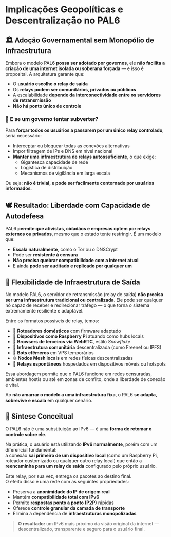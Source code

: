 
# Implicações Geopolíticas e Descentralização no PAL6

## 🏛️ Adoção Governamental sem Monopólio de Infraestrutura

Embora o modelo PAL6 **possa ser adotado por governos**, ele **não facilita a criação de uma internet isolada ou soberana forçada** — e isso é proposital. A arquitetura garante que:

- O **usuário escolhe o relay de saída**
- Os **relays podem ser comunitários, privados ou públicos**
- A escalabilidade **depende da interconectividade entre os servidores de retransmissão**
- **Não há ponto único de controle**

### 🧱 E se um governo tentar subverter?

Para **forçar todos os usuários a passarem por um único relay controlado**, seria necessário:

- Interceptar ou bloquear todas as conexões alternativas
- Impor filtragem de IPs e DNS em nível nacional
- **Manter uma infraestrutura de relays autossuficiente**, o que exige:
  - Gigantesca capacidade de rede
  - Logística de distribuição
  - Mecanismos de vigilância em larga escala

Ou seja: **não é trivial, e pode ser facilmente contornado por usuários informados**.

## 🕊️ Resultado: Liberdade com Capacidade de Autodefesa

PAL6 **permite que ativistas, cidadãos e empresas optem por relays externos ou privados**, mesmo que o estado tente restringir. É um modelo que:

- **Escala naturalmente**, como o Tor ou o DNSCrypt
- Pode ser **resistente à censura**
- **Não precisa quebrar compatibilidade com a internet atual**
- E ainda **pode ser auditado e replicado por qualquer um**

## 🧩 Flexibilidade de Infraestrutura de Saída

No modelo PAL6, o servidor de retransmissão (relay de saída) **não precisa ser uma infraestrutura tradicional ou centralizada**. Ele pode ser qualquer nó capaz de receber e redirecionar tráfego — o que torna o sistema extremamente resiliente e adaptável.

Entre os formatos possíveis de relay, temos:

- 🛜 **Roteadores domésticos** com firmware adaptado
- 🍓 **Dispositivos como Raspberry Pi** atuando como hubs locais
- 🧊 **Browsers de terceiros via WebRTC**, estilo *Snowflake*
- 🧱 **Infraestrutura comunitária** descentralizada (como Freenet ou IPFS)
- 🤖 **Bots efêmeros** em VPS temporários
- 🌐 **Nodos Mesh locais** em redes físicas descentralizadas
- 📡 **Relays espontâneos** hospedados em dispositivos móveis ou hotspots

Essa abordagem permite que o PAL6 funcione em redes censuradas, ambientes hostis ou até em zonas de conflito, onde a liberdade de conexão é vital.

Ao **não amarrar o modelo a uma infraestrutura fixa**, o PAL6 **se adapta, sobrevive e escala** em qualquer cenário.

## 🧭 Síntese Conceitual

O PAL6 não é uma substituição ao IPv6 — é uma **forma de retomar o controle sobre ele**.

Na prática, o usuário está utilizando **IPv6 normalmente**, porém com um diferencial fundamental:  
a conexão **sai primeiro de um dispositivo local** (como um Raspberry Pi, roteador customizado ou qualquer outro relay local) que então a **reencaminha para um relay de saída** configurado pelo próprio usuário.

Este relay, por sua vez, entrega os pacotes ao destino final.  
O efeito disso é uma rede com as seguintes propriedades:

- Preserva a **anonimidade do IP de origem real**
- Mantém **compatibilidade total com IPv6**
- Permite **respostas ponto a ponto (P2P)** rápidas
- Oferece **controle granular da camada de transporte**
- Elimina a dependência de **infraestruturas monopolizadas**

> **O resultado:** um IPv6 mais próximo da visão original da internet — descentralizado, transparente e seguro para o usuário final.
